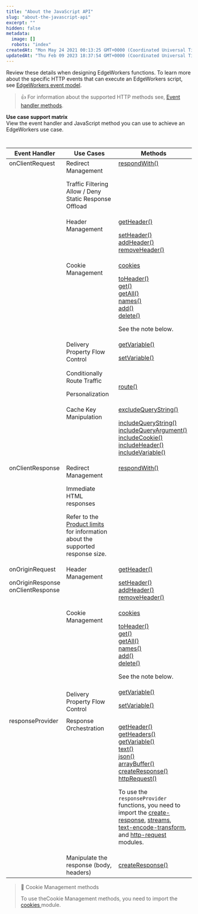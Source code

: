 ```yaml
---
title: "About the JavaScript API"
slug: "about-the-javascript-api"
excerpt: ""
hidden: false
metadata: 
  image: []
  robots: "index"
createdAt: "Mon May 24 2021 00:13:25 GMT+0000 (Coordinated Universal Time)"
updatedAt: "Thu Feb 09 2023 18:37:54 GMT+0000 (Coordinated Universal Time)"
---
```

Review these details when designing EdgeWorkers functions. To learn more about the specific HTTP events that can execute an EdgeWorkers script, see [EdgeWorkers event model](doc:event-handler-functions).

> 👍 For information about the supported HTTP methods see, [Event handler methods](doc:event-handler-functions#event-handler-methods).

**Use case support matrix**  
View the event handler and JavaScript method you can use to achieve an EdgeWorkers use case.

## 

<table>

<caption>

</caption>

<colgroup>

<col>

<col>

<col>

</colgroup>

<thead>

<tr>

<th>Event Handler</th>

<th>Use Cases</th>

<th>Methods</th>

</tr>

</thead>

<tbody>

<tr>

<td rowspan="6"; style="vertical-align:top">onClientRequest</td>

<td>Redirect Management

Traffic Filtering  
Allow / Deny  
Static Response Offload</td>

<td style="vertical-align:top"> <a href="https://techdocs.akamai.com/edgeworkers/docs/request-object#respondwith">respondWith() </a></td>

</tr>

<tr>

<td style="vertical-align:top">Header Management</td>

<td><a href="https://techdocs.akamai.com/edgeworkers/docs/request-object#getheader">getHeader()  </a>

<a href="https://techdocs.akamai.com/edgeworkers/docs/request-object#setheader">setHeader() </a>  
<a href="https://techdocs.akamai.com/edgeworkers/docs/request-object#addheader">addHeader()</a>  
<a href="https://techdocs.akamai.com/edgeworkers/docs/request-object#removeheader">removeHeader()</a>

</td>

</tr>

<tr>

<td style="vertical-align:top">Cookie Management</td>

<td><a href="https://techdocs.akamai.com/edgeworkers/docs/cookies">cookies </a>

<a href="https://techdocs.akamai.com/edgeworkers/docs/cookies
#toheader">toHeader()</a>  
<a href="https://techdocs.akamai.com/edgeworkers/docs/cookies#get">get()</a>  
<a href="https://techdocs.akamai.com/edgeworkers/docs/cookies#getall">getAll()</a>  
<a href="https://techdocs.akamai.com/edgeworkers/docs/cookies#names">names()</a>  
<a href="https://techdocs.akamai.com/edgeworkers/docs/cookies#add">add()</a>  
<a href="https://techdocs.akamai.com/edgeworkers/docs/cookies#delete">delete()</a>

See the note below.</td>

</tr>

<tr>

<td style="vertical-align:top">Delivery Property Flow Control</td>

<td><a href="https://techdocs.akamai.com/edgeworkers/docs/request-object#getvariable">getVariable() </a>

<a href="https://techdocs.akamai.com/edgeworkers/docs/request-object#setvariable">setVariable() </a>

</td>

</tr>

<tr>

<td>Conditionally Route Traffic

Personalization</td>

<td><a href="https://techdocs.akamai.com/edgeworkers/docs/request-object#route">route() </a></td>

</tr>

<tr>

<td style="vertical-align:top">Cache Key Manipulation</td>

<td>
<a href="https://techdocs.akamai.com/edgeworkers/docs/cachekey-object#excludequerystring">excludeQueryString()</a>

<a  href="https://techdocs.akamai.com/edgeworkers/docs/cachekey-object#includequerystring">includeQueryString()</a>  
<a href="https://techdocs.akamai.com/edgeworkers/docs/cachekey-object#includequeryargument">includeQueryArgument()</a>  
<a href="https://techdocs.akamai.com/edgeworkers/docs/cachekey-object#includecookie">includeCookie()</a>  
<a href="https://techdocs.akamai.com/edgeworkers/docs/cachekey-object#includeheader">includeHeader()</a>  
<a href="https://techdocs.akamai.com/edgeworkers/docs/cachekey-object#includevariable">includeVariable()</a></td>

</tr>

<tr>

<td rowspan="1"; style="vertical-align:top">onClientResponse</td>

<td>Redirect Management

Immediate HTML responses

Refer to the [Product limits](doc:limitations) for information about the supported response size.</td>

<td style="vertical-align:top"> <a href="https://techdocs.akamai.com/edgeworkers/docs/request-object#respondwith">respondWith() </a></td>

</tr>

<tr>

<td rowspan="3"; style="vertical-align:top">onOriginRequest

onOriginResponse  
onClientResponse</td>

<td style="vertical-align:top">Header Management</td>

<td>
<a href="https://techdocs.akamai.com/edgeworkers/docs/request-object#getheader">getHeader()  </a>

<a href="https://techdocs.akamai.com/edgeworkers/docs/request-object#setheader">setHeader() </a>  
<a href="https://techdocs.akamai.com/edgeworkers/docs/request-object#addheader">addHeader()</a>  
<a href="https://techdocs.akamai.com/edgeworkers/docs/request-object#removeheader">removeHeader()</a></td>

</tr>

<tr>

<td style="vertical-align:top">Cookie Management</td>

<td><a href="https://techdocs.akamai.com/edgeworkers/docs/cookies">cookies </a>

<a href="https://techdocs.akamai.com/edgeworkers/docs/cookies
#toheader">toHeader()</a>  
<a href="https://techdocs.akamai.com/edgeworkers/docs/cookies#get">get()</a>  
<a href="https://techdocs.akamai.com/edgeworkers/docs/cookies#getall">getAll()</a>  
<a href="https://techdocs.akamai.com/edgeworkers/docs/cookies#names">names()</a>  
<a href="https://techdocs.akamai.com/edgeworkers/docs/cookies#add">add()</a>  
<a href="https://techdocs.akamai.com/edgeworkers/docs/cookies#delete">delete()</a>

See the note below.</td>

</tr>

<tr>

<td>Delivery Property Flow Control</td>

<td><a href="https://techdocs.akamai.com/edgeworkers/docs/request-object#getvariable">getVariable() </a>

<a href="https://techdocs.akamai.com/edgeworkers/docs/request-object#setvariable">setVariable() </a></td>

</tr>

<tr>

<td rowspan="2"; style="vertical-align:top">responseProvider</td>

<td style="vertical-align:top">Response Orchestration</td>

<td>

<a href="https://techdocs.akamai.com/edgeworkers/docs/request-object#getheader">getHeader()</a>  
<a href="https://techdocs.akamai.com/edgeworkers/docs/request-object#getheaders">getHeaders()</a>  
<a href="https://techdocs.akamai.com/edgeworkers/docs/request-object#getvariable">getVariable()</a>  
<a href="https://techdocs.akamai.com/edgeworkers/docs/request-object#text">text()</a>  
<a href="https://techdocs.akamai.com/edgeworkers/docs/request-object#json">json()</a>  
<a href="https://techdocs.akamai.com/edgeworkers/docs/request-object#arraybuffer">arrayBuffer()</a>  
<a href="https://techdocs.akamai.com/edgeworkers/docs/create-response">createResponse()</a>  
<a href="https://techdocs.akamai.com/edgeworkers/docs/http-request#http-request">httpRequest() </a>

To use the `responseProvider` functions, you need to  
import the <a href="https://techdocs.akamai.com/edgeworkers/docs/create-response">create-response</a>, <a href="https://techdocs.akamai.com/edgeworkers/docs/streams">streams</a>,  
<a href="https://techdocs.akamai.com/edgeworkers/docs/text-encode-transform">text-encode-transform</a>, and <a href="https://techdocs.akamai.com/edgeworkers/docs/http-request">http-request </a>modules.</td>

</tr>

<tr>

<td>Manipulate the response (body, headers)</td>

<td><a href="https://techdocs.akamai.com/edgeworkers/docs/create-response#createresponse">createResponse()</a></td>

</tr>
</tbody>

</table>

> 📘 Cookie Management methods
> 
> To use theCookie Management methods, you need to import the <a a href="https://techdocs.akamai.com/edgeworkers/docs/cookies">cookies </a> module.

<!--- <tr>

<td rowspan="3"; style="vertical-align:top">onOriginResponse</td>

<td style="vertical-align:top">Header Management</td>

<td><a href="https://techdocs.akamai.com/edgeworkers/docs/request-object#getheader">getHeader()  </a>

<a href="https://techdocs.akamai.com/edgeworkers/docs/request-object#setheader">setHeader() </a>
<a href="https://techdocs.akamai.com/edgeworkers/docs/request-object#addheader">addHeader()</a>
<a href="https://techdocs.akamai.com/edgeworkers/docs/request-object#removeheader">removeHeader()</a>
</td>
</tr>

<tr>

<td style="vertical-align:top">Cookie Management</td>

<td><a href="https://techdocs.akamai.com/edgeworkers/docs/cookies">cookies </a>

<a href="https://techdocs.akamai.com/edgeworkers/docs/cookies
#toheader">toHeader()</a>
<a href="https://techdocs.akamai.com/edgeworkers/docs/cookies#get">get()</a>
<a href="https://techdocs.akamai.com/edgeworkers/docs/cookies#getall">getAll()</a>
<a href="https://techdocs.akamai.com/edgeworkers/docs/cookies#names">names()</a>
<a href="https://techdocs.akamai.com/edgeworkers/docs/cookies#add">add()</a>
<a href="https://techdocs.akamai.com/edgeworkers/docs/cookies#delete">delete()</a>

See the note below.</td>
</tr>

<tr>

<td>Delivery Property Flow Control</td>

<td><a href="https://techdocs.akamai.com/edgeworkers/docs/request-object#getvariable">getVariable() </a>

<a href="https://techdocs.akamai.com/edgeworkers/docs/request-object#setvariable">setVariable() </a>
</td>

</tr>

<tr> 
<td rowspan="3"; style="vertical-align:top">onOriginRequest

onClientResponse</td>

<td style="vertical-align:top">Header Management</td>

<td><a href="https://techdocs.akamai.com/edgeworkers/docs/request-object#getheader">getHeader()  </a>

<a href="https://techdocs.akamai.com/edgeworkers/docs/request-object#setheader">setHeader() </a>
<a href="https://techdocs.akamai.com/edgeworkers/docs/request-object#addheader">addHeader()</a>
<a href="https://techdocs.akamai.com/edgeworkers/docs/request-object#removeheader">removeHeader()</a>
</td>

</tr>

<tr>

<td style="vertical-align:top">Cookie Management</td>

<td><a href="https://techdocs.akamai.com/edgeworkers/docs/cookies">cookies </a>

<a href="https://techdocs.akamai.com/edgeworkers/docs/cookies
#toheader">toHeader()</a>
<a href="https://techdocs.akamai.com/edgeworkers/docs/cookies#get">get()</a>
<a href="https://techdocs.akamai.com/edgeworkers/docs/cookies#getall">getAll()</a>
<a href="https://techdocs.akamai.com/edgeworkers/docs/cookies#names">names()</a>
<a href="https://techdocs.akamai.com/edgeworkers/docs/cookies#add">add()</a>
<a href="https://techdocs.akamai.com/edgeworkers/docs/cookies#delete">delete()</a>

See note below.</td>
</tr>

</tr>

<tr>

<td>Delivery Property Flow Control</td>

<td>
<a href="https://techdocs.akamai.com/edgeworkers/docs/request-object#getvariable">getVariable()</a>

<a href="https://techdocs.akamai.com/edgeworkers/docs/request-object#setvariable">setVariable() </a>
</td> ---!>

 

